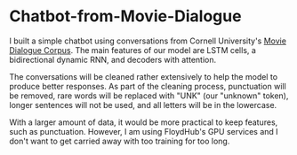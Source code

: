 # Chatbot-from-Movie-Dialogue

I built a simple chatbot using conversations from Cornell University's [Movie Dialogue Corpus](https://www.cs.cornell.edu/~cristian/Cornell_Movie-Dialogs_Corpus.html). The main features of our model are LSTM cells, a bidirectional dynamic RNN, and decoders with attention. 

The conversations will be cleaned rather extensively to help the model to produce better responses. As part of the cleaning process, punctuation will be removed, rare words will be replaced with "UNK" (our "unknown" token), longer sentences will not be used, and all letters will be in the lowercase. 

With a larger amount of data, it would be more practical to keep features, such as punctuation. However, I am using FloydHub's GPU services and I don't want to get carried away with too training for too long.
